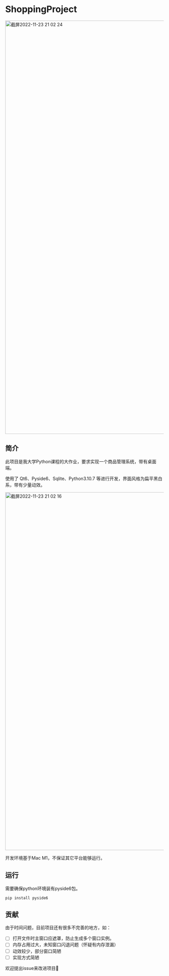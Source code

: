 # ShoppingProject

<img width="1312" alt="截屏2022-11-23 21 02 24" src="https://user-images.githubusercontent.com/26200600/203991548-26dab434-33b3-43c3-a171-e8832d0a7f32.png">

## 简介

此项目是我大学Python课程的大作业，要求实现一个商品管理系统，带有桌面端。

使用了 Qt6、Pyside6、Sqlite、Python3.10.7 等进行开发，界面风格为扁平黑白系，带有少量动效。

<img width="1136" alt="截屏2022-11-23 21 02 16" src="https://user-images.githubusercontent.com/26200600/203991706-855bf977-f0bd-47d9-8cdb-5b8f4144e386.png">

开发环境基于Mac M1，不保证其它平台能够运行。

## 运行

需要确保python环境装有pyside6包。

```shell
pip install pyside6
```

## 贡献

由于时间问题，目前项目还有很多不完善的地方，如：
- [ ] 打开文件时主窗口应遮罩，防止生成多个窗口实例。
- [ ] 内存占用过大，未知窗口闪退问题（怀疑有内存泄漏）
- [ ] 动效较少，部分窗口简陋
- [ ] 实现方式简陋

欢迎提出issue来改进项目🎉
